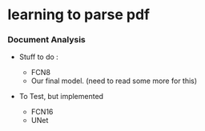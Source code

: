 # learning to parse pdf
 


### Document Analysis

- Stuff to do :
    - FCN8
    - Our final model. (need to read some more for this)

- To Test, but implemented
    - FCN16
    - UNet


